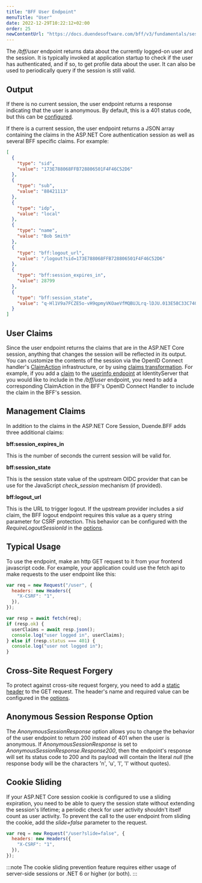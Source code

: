 ```yaml
---
title: "BFF User Endpoint"
menuTitle: "User"
date: 2022-12-29T10:22:12+02:00
order: 25
newContentUrl: "https://docs.duendesoftware.com/bff/v3/fundamentals/session/management/user/"
---
```


The */bff/user* endpoint returns data about the currently logged-on user and the session. It is typically invoked at application startup to check if the user has authenticated, and if so, to get profile data about the user. It can also be used to periodically query if the session is still valid.

## Output
If there is no current session, the user endpoint returns a response indicating that the user is anonymous. By default, this is a 401 status code, but this can be [configured](#anonymous-session-response-option).

If there is a current session, the user endpoint returns a JSON array containing the claims in the ASP.NET Core authentication session as well as several BFF specific claims. For example:

```json
[
  {
    "type": "sid",
    "value": "173E788068FFB728806501F4F46C52D6"
  },
  {
    "type": "sub",
    "value": "88421113"
  },
  {
    "type": "idp",
    "value": "local"
  },
  {
    "type": "name",
    "value": "Bob Smith"
  },
  {
    "type": "bff:logout_url",
    "value": "/logout?sid=173E788068FFB728806501F4F46C52D6"
  },
  {
    "type": "bff:session_expires_in",
    "value": 28799
  },
  {
    "type": "bff:session_state",
    "value": "q-Hl1V9a7FCZE5o-vH9qpmyVKOaeVfMQBUJLrq-lDJU.013E58C33C7409C6011011B8291EF78A"
  }
]
```

## User Claims
Since the user endpoint returns the claims that are in the ASP.NET Core session, anything that changes the session will be reflected in its output. You can customize the contents of the session via the OpenID Connect handler's [ClaimAction](https://docs.microsoft.com/en-us/dotnet/api/microsoft.aspnetcore.authentication.claimactioncollectionmapextensions?view=aspnetcore-7.0) infrastructure, or by using [claims transformation](https://docs.microsoft.com/en-us/dotnet/api/microsoft.aspnetcore.authentication.iclaimstransformation?view=aspnetcore-7.0). For example, if you add a [claim](/bff/v2/identityserver/v7/fundamentals/claims) to the [userinfo endpoint](/bff/v2/identityserver/v7/reference/endpoints/userinfo) at IdentityServer that you would like to include in the */bff/user* endpoint, you need to add a corresponding ClaimAction in the BFF's OpenID Connect Handler to include the claim in the BFF's session.

## Management Claims
In addition to the claims in the ASP.NET Core Session, Duende.BFF adds three additional claims:

**bff:session_expires_in**

This is the number of seconds the current session will be valid for.

**bff:session_state**

This is the session state value of the upstream OIDC provider that can be use for the JavaScript *check_session* mechanism (if provided).

**bff:logout_url**

This is the URL to trigger logout. If the upstream provider includes a *sid* claim, the BFF logout endpoint requires this value as a query string parameter for CSRF protection. This behavior can be configured with the *RequireLogoutSessionId* in the [options](/bff/v2/options).

## Typical Usage
To use the endpoint, make an http GET request to it from your frontend javascript code. For example, your application could use the fetch api to make requests to the user endpoint like this:

```js
var req = new Request("/user", {
  headers: new Headers({
    "X-CSRF": "1",
  }),
});

var resp = await fetch(req);
if (resp.ok) {
  userClaims = await resp.json();
  console.log("user logged in", userClaims);
} else if (resp.status === 401) {
  console.log("user not logged in");
}
```

## Cross-Site Request Forgery
To protect against cross-site request forgery, you need to add a [static header](https://cheatsheetseries.owasp.org/cheatsheets/Cross-Site_Request_Forgery_Prevention_Cheat_Sheet.html#use-of-custom-request-headers) to the GET request. The header's name and required value can be configured in the [options](/bff/v2/options).

## Anonymous Session Response Option
The *AnonymousSessionResponse* option allows you to change the behavior of the user endpoint to return 200 instead of 401 when the user is anonymous. If *AnonymousSessionResponse* is set to *AnonymousSessionResponse.Response200*, then the endpoint's response will set its status code to 200 and its payload will contain the literal *null* (the response body will be the characters 'n', 'u', 'l', 'l' without quotes).

## Cookie Sliding
If your ASP.NET Core session cookie is configured to use a sliding expiration, you need to be able to query the session state without extending the session's lifetime; a periodic check for user activity shouldn't itself count as user activity. To prevent the call to the user endpoint from sliding the cookie, add the *slide=false* parameter to the request.

```js
var req = new Request("/user?slide=false", {
  headers: new Headers({
    "X-CSRF": "1",
  }),
});
```
:::note
The cookie sliding prevention feature requires either usage of server-side sessions or .NET 6 or higher (or both).
:::
